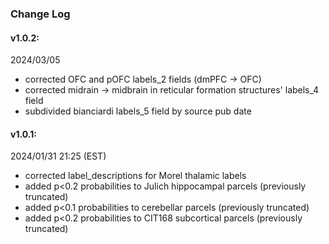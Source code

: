 ### Change Log

#### v1.0.2:
2024/03/05
* corrected OFC and pOFC labels_2 fields (dmPFC -> OFC)
* corrected midrain -> midbrain in reticular formation structures' labels_4 field
* subdivided bianciardi labels_5 field by source pub date

#### v1.0.1:
2024/01/31 21:25 (EST)
* corrected label_descriptions for Morel thalamic labels
* added p<0.2 probabilities to Julich hippocampal parcels (previously truncated)
* added p<0.1 probabilities to cerebellar parcels (previously truncated)
* added p<0.2 probabilities to CIT168 subcortical parcels (previously truncated)

